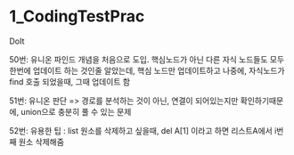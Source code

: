 # 1_CodingTestPrac
DoIt

50번: 유니온 파인드 개념을 처음으로 도입. 핵심노드가 아닌 다른 자식 노드들도 모두 한번에 업데이트 하는 것인줄 알았는데, 핵심 노드만 업데이트하고 나중에, 자식노드가 find 호출 되었을때, 그때 업데이트 함

51번: 유니온 판단 
=> 경로를 분석하는 것이 아닌, 연결이 되어있는지만 확인하기때문에, union으로 충분히 풀 수 있는 문제

52번: 
유용한 팁 : list 원소를 삭제하고 싶을때, del A[1] 이라고 하면 리스트A에서 i번째 원소 삭제해줌
